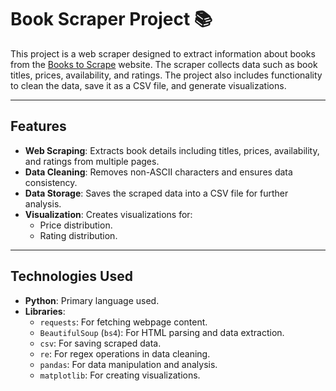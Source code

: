 # Book Scraper Project 📚

This project is a web scraper designed to extract information about books from the [Books to Scrape](http://books.toscrape.com/) website. The scraper collects data such as book titles, prices, availability, and ratings. The project also includes functionality to clean the data, save it as a CSV file, and generate visualizations.

---

## Features

- **Web Scraping**: Extracts book details including titles, prices, availability, and ratings from multiple pages.
- **Data Cleaning**: Removes non-ASCII characters and ensures data consistency.
- **Data Storage**: Saves the scraped data into a CSV file for further analysis.
- **Visualization**: Creates visualizations for:
  - Price distribution.
  - Rating distribution.

---

## Technologies Used

- **Python**: Primary language used.
- **Libraries**:
  - `requests`: For fetching webpage content.
  - `BeautifulSoup` (`bs4`): For HTML parsing and data extraction.
  - `csv`: For saving scraped data.
  - `re`: For regex operations in data cleaning.
  - `pandas`: For data manipulation and analysis.
  - `matplotlib`: For creating visualizations.
